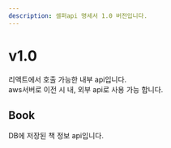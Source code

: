 ```yaml
---
description: 셀퍼api 명세서 1.0 버전입니다.
---
```


# v1.0

리액트에서 호출 가능한 내부 api입니다.\
aws서버로 이전 시 내, 외부 api로 사용 가능 합니다.



## Book

DB에 저장된 책 정보 api입니다.

